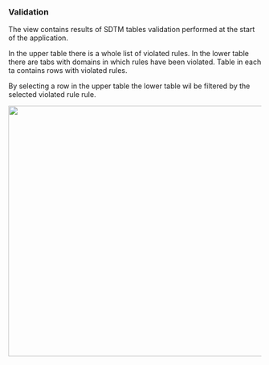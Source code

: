 ### Validation

The view contains results of SDTM tables validation performed at the start of the application.

In the upper table there is a whole list of violated rules. In the lower table there are tabs with domains in which rules have been violated. Table in each ta contains rows with violated rules.

By selecting a row in the upper table the lower table wil be filtered by the selected violated rule rule.

<img src="https://raw.githubusercontent.com/datagrok-ai/public/master/packages/ClinicalCase/img/validation.gif" height="500" width='800'/>